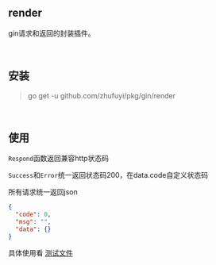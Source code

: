 ## render

gin请求和返回的封装插件。

<br>

## 安装

> go get -u github.com/zhufuyi/pkg/gin/render

<br>

## 使用

`Respond`函数返回兼容http状态码

`Success`和`Error`统一返回状态码200，在data.code自定义状态码

所有请求统一返回json

```json
{
  "code": 0,
  "msg": "",
  "data": {}
}
```

具体使用看 [测试文件](output_test.go)
